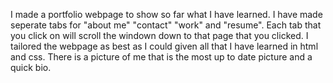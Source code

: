 I made a portfolio webpage to show so far what I have learned. I have made seperate tabs for "about me" "contact" "work" and "resume".
Each tab that you click on will scroll the windown down to that page that you clicked. 
I tailored the webpage as best as I could given all that I have learned in html and css.
There is a picture of me that is the most up to date picture and a quick bio.